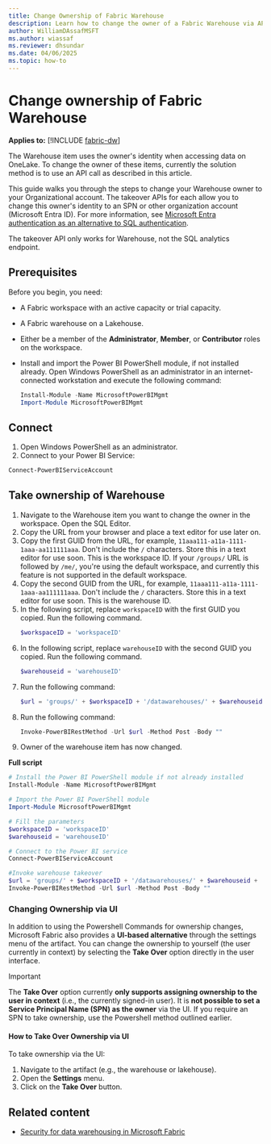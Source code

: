 ```yaml
---
title: Change Ownership of Fabric Warehouse
description: Learn how to change the owner of a Fabric Warehouse via API call.
author: WilliamDAssafMSFT
ms.author: wiassaf
ms.reviewer: dhsundar
ms.date: 04/06/2025
ms.topic: how-to
---
```


# Change ownership of Fabric Warehouse

**Applies to:** [!INCLUDE [fabric-dw](includes/applies-to-version/fabric-dw.md)]

The Warehouse item uses the owner's identity when accessing data on OneLake. To change the owner of these items, currently the solution method is to use an API call as described in this article.

This guide walks you through the steps to change your Warehouse owner to your Organizational account. The takeover APIs for each allow you to change this owner's identity to an SPN or other organization account (Microsoft Entra ID). For more information, see [Microsoft Entra authentication as an alternative to SQL authentication](entra-id-authentication.md).

The takeover API only works for Warehouse, not the SQL analytics endpoint.
 
## Prerequisites

Before you begin, you need:

- A Fabric workspace with an active capacity or trial capacity.
- A Fabric warehouse on a Lakehouse.
- Either be a member of the **Administrator**, **Member**, or **Contributor** roles on the workspace.
- Install and import the Power BI PowerShell module, if not installed already. Open Windows PowerShell as an administrator in an internet-connected workstation and execute the following command:

  ```powershell
  Install-Module -Name MicrosoftPowerBIMgmt
  Import-Module MicrosoftPowerBIMgmt 
  ```

## Connect

1. Open Windows PowerShell as an administrator.
1. Connect to your Power BI Service:
  ```powershell
  Connect-PowerBIServiceAccount
  ```

## Take ownership of Warehouse

1. Navigate to the Warehouse item you want to change the owner in the workspace. Open the SQL Editor.
1. Copy the URL from your browser and place a text editor for use later on.
1. Copy the first GUID from the URL, for example, `11aaa111-a11a-1111-1aaa-aa111111aaa`. Don't include the `/` characters. Store this in a text editor for use soon. This is the workspace ID. If your `/groups/` URL is followed by `/me/`, you're using the default workspace, and currently this feature is not supported in the default workspace. 
1. Copy the second GUID from the URL, for example, `11aaa111-a11a-1111-1aaa-aa111111aaa`. Don't include the `/` characters. Store this in a text editor for use soon. This is the warehouse ID.
1. In the following script, replace `workspaceID` with the first GUID you copied. Run the following command.
    ```powershell
    $workspaceID = 'workspaceID'
    ```
1. In the following script, replace `warehouseID` with the second GUID you copied. Run the following command.
    ```powershell
    $warehouseid = 'warehouseID'
    ```
1. Run the following command:
    ```powershell
    $url = 'groups/' + $workspaceID + '/datawarehouses/' + $warehouseid + '/takeover'
    ```
1. Run the following command:
    ```powershell
    Invoke-PowerBIRestMethod -Url $url -Method Post -Body ""
    ```
1. Owner of the warehouse item has now changed.

**Full script**

```powershell
# Install the Power BI PowerShell module if not already installed
Install-Module -Name MicrosoftPowerBIMgmt

# Import the Power BI PowerShell module
Import-Module MicrosoftPowerBIMgmt

# Fill the parameters
$workspaceID = 'workspaceID'
$warehouseid = 'warehouseID'

# Connect to the Power BI service
Connect-PowerBIServiceAccount

#Invoke warehouse takeover
$url = 'groups/' + $workspaceID + '/datawarehouses/' + $warehouseid + '/takeover'
Invoke-PowerBIRestMethod -Url $url -Method Post -Body ""
```
### Changing Ownership via UI

In addition to using the Powershell Commands for ownership changes, Microsoft Fabric also provides a **UI-based alternative** through the settings menu of the artifact. You can change the ownership to yourself (the user currently in context) by selecting the **Take Over** option directly in the user interface.

> [!IMPORTANT]
 > The **Take Over** option currently **only supports assigning ownership to the user in context** (i.e., the currently signed-in user). It is **not possible to set a Service Principal Name (SPN) as the owner** via the UI. If you require an SPN to take ownership, use the Powershell method outlined earlier.

#### How to Take Over Ownership via UI

To take ownership via the UI:
1. Navigate to the artifact (e.g., the warehouse or lakehouse).
2. Open the **Settings** menu.
3. Click on the **Take Over** button.


## Related content

- [Security for data warehousing in Microsoft Fabric](security.md)
